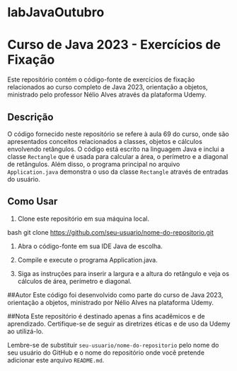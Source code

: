 # labJavaOutubro
# Curso de Java 2023 - Exercícios de Fixação

Este repositório contém o código-fonte de exercícios de fixação relacionados ao curso completo de Java 2023, orientação a objetos, ministrado pelo professor Nélio Alves através da plataforma Udemy.

## Descrição

O código fornecido neste repositório se refere à aula 69 do curso, onde são apresentados conceitos relacionados a classes, objetos e cálculos envolvendo retângulos. O código está escrito na linguagem Java e inclui a classe `Rectangle` que é usada para calcular a área, o perímetro e a diagonal de retângulos. Além disso, o programa principal no arquivo `Application.java` demonstra o uso da classe `Rectangle` através de entradas do usuário.

## Como Usar

1. Clone este repositório em sua máquina local.

bash
git clone https://github.com/seu-usuario/nome-do-repositorio.git

1. Abra o código-fonte em sua IDE Java de escolha.

2. Compile e execute o programa Application.java.

3. Siga as instruções para inserir a largura e a altura do retângulo e veja os cálculos de área, perímetro e diagonal.

##Autor
Este código foi desenvolvido como parte do curso de Java 2023, orientação a objetos, ministrado por Nélio Alves na plataforma Udemy.

##Nota
Este repositório é destinado apenas a fins acadêmicos e de aprendizado. Certifique-se de seguir as diretrizes éticas e de uso da Udemy ao utilizá-lo.

Lembre-se de substituir `seu-usuario/nome-do-repositorio` pelo nome do seu usuário do GitHub e o nome do repositório onde você pretende adicionar este arquivo `README.md`.


